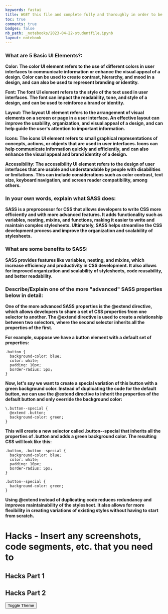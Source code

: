 ```yaml
---
keywords: fastai
title: WGET this file and complete fully and thoroughly in order to be graded
toc: true
comments: true
badges: false
nb_path: _notebooks/2023-04-22-studentfile.ipynb
layout: notebook
---
```


### What are 5 Basic UI Elements?:

**Color: The color UI element refers to the use of different colors in user interfaces to communicate information or enhance the visual appeal of a design. Color can be used to create contrast, hierarchy, and mood in a design, and can also be used to represent branding or identity.**

**Font: The font UI element refers to the style of the text used in user interfaces. The font can impact the readability, tone, and style of a design, and can be used to reinforce a brand or identity.**

**Layout: The layout UI element refers to the arrangement of visual elements on a screen or page in a user interface. An effective layout can improve the usability, organization, and visual appeal of a design, and can help guide the user's attention to important information.**

**Icons: The icons UI element refers to small graphical representations of concepts, actions, or objects that are used in user interfaces. Icons can help communicate information quickly and efficiently, and can also enhance the visual appeal and brand identity of a design.**

**Accessibility: The accessibility UI element refers to the design of user interfaces that are usable and understandable by people with disabilities or limitations. This can include considerations such as color contrast, text size, keyboard navigation, and screen reader compatibility, among others.**


### In your own words, explain what SASS does:

**SASS is a preprocessor for CSS that allows developers to write CSS more efficiently and with more advanced features. It adds functionality such as variables, nesting, mixins, and functions, making it easier to write and maintain complex stylesheets. Ultimately, SASS helps streamline the CSS development process and improve the organization and scalability of stylesheets.**

### What are some benefits to SASS: 

**SASS provides features like variables, nesting, and mixins, which increase efficiency and productivity in CSS development. It also allows for improved organization and scalability of stylesheets, code reusability, and better readability.**


### Describe/Explain one of the more "advanced" SASS properties below in detail:

**One of the more advanced SASS properties is the @extend directive, which allows developers to share a set of CSS properties from one selector to another. The @extend directive is used to create a relationship between two selectors, where the second selector inherits all the properties of the first.**

**For example, suppose we have a button element with a default set of properties:**

```
.button {
  background-color: blue;
  color: white;
  padding: 10px;
  border-radius: 5px;
}
```
**Now, let's say we want to create a special variation of this button with a green background color. Instead of duplicating the code for the default button, we can use the @extend directive to inherit the properties of the default button and only override the background color:**

```
\.button--special {
  @extend .button;
  background-color: green;
}
```

**This will create a new selector called .button--special that inherits all the properties of .button and adds a green background color. The resulting CSS will look like this:**

```
.button, .button--special {
  background-color: blue;
  color: white;
  padding: 10px;
  border-radius: 5px;
}

.button--special {
  background-color: green;
}
```
**Using @extend instead of duplicating code reduces redundancy and improves maintainability of the stylesheet. It also allows for more flexibility in creating variations of existing styles without having to start from scratch.**

# Hacks - Insert any screenshots, code segments, etc. that you need to

## Hacks Part 1


## Hacks Part 2

<head>
    <meta charset="UTF-8">
    <link rel="stylesheet" href="../assets/css/light-theme.css">
    <link rel="stylesheet" href="../assets/css/dark-theme.css" id="theme-link">
</head>
<body>
    <button id="theme-toggle">Toggle Theme</button>
    <script>
        const toggleButton = document.querySelector('#theme-toggle');
        const themeLink = document.querySelector('#theme-link');
        toggleButton.addEventListener('click', () => {
            if (themeLink.getAttribute('href') === '../assets/css/fastpages-styles.css') {
                themeLink.setAttribute('href', '../assets/css/dark-mode1.css');
            } else {
                themeLink.setAttribute('href', '../assets/css/fastpages-styles.css');
            }
        });
    </script>
</body>



















